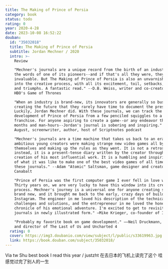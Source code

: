 ```yaml
---
title: The Making of Prince of Persia
category: book
status: todo
rating: 0
year: 2020-4-28
date: 2023-10-08 16:52:22
douban:
  id: "35032018"
  title: The Making of Prince of Persia
  subtitle: Jordan Mechner / 2020
  intro: >-
    Review

    "Mechner's journals are a unique record from the birth of an industry, in
    the words of one of its pioneers--and if that's all they were, they would be
    invaluable. But The Making of Prince of Persia is also an unvarnished window
    into the creative process, with all its excitement, toil, setbacks, doubts
    and triumphs. A fantastic read." --D.B. Weiss, writer and co-creator of
    HBO's Game of Thrones

    "When an industry is brand-new, its innovators are generally so busy
    creating the future that they rarely have time to document the present.
    Luckily, Jordan Mechner did. With these journals, we can track the
    development of Prince of Persia from a few penciled squiggles to a global
    franchise. For anyone aspiring to create a game--or any endeavor that takes
    months and man-hours--Jordan's journal is sobering and inspiring." --John
    August, screenwriter, author, host of Scriptnotes podcast

    "Mechner's journals are a time machine that takes us back to an era when
    ambitious young creators were making strange new video games all by
    themselves and making up the rules as they went. It is not a retrospective;
    instead, it is a present-tense diary written by the creator throughout the
    creation of his most influential work. It is a humbling and inspiring record
    of what it was like to make one of the best video games of all time. I love
    these journals." --Adam "Atomic" Saltsman, game designer and creator of
    Canabalt

    "Prince of Persia was the first computer game I ever fell in love with.
    Thirty years on, we are very lucky to have this window into its creative
    process. Mechner's journey is a universal one for anyone creating something
    brand new, and it brought me back to the early, crazy days of building
    Instagram. The engineer in me loved his description of the technical
    challenges and solutions, and the entrepreneur in me loved the honest
    chronicle of his emotional adventure. I'm excited to get to revisit these
    journals in newly illustrated form." —Mike Krieger, co-founder of Instagram

    "Probably my favorite book on game development." ––Neil Druckmann, writer
    and director of The Last of Us and Uncharted 4
  rating: 0
  cover: https://img3.doubanio.com/view/subject/l/public/s33619963.jpg
  link: https://book.douban.com/subject/35032018/
---
```


Via tw Shu best book I read this year / justzht 在去日本的飞机上读完了这个 哇 感觉过完了别人的一生
